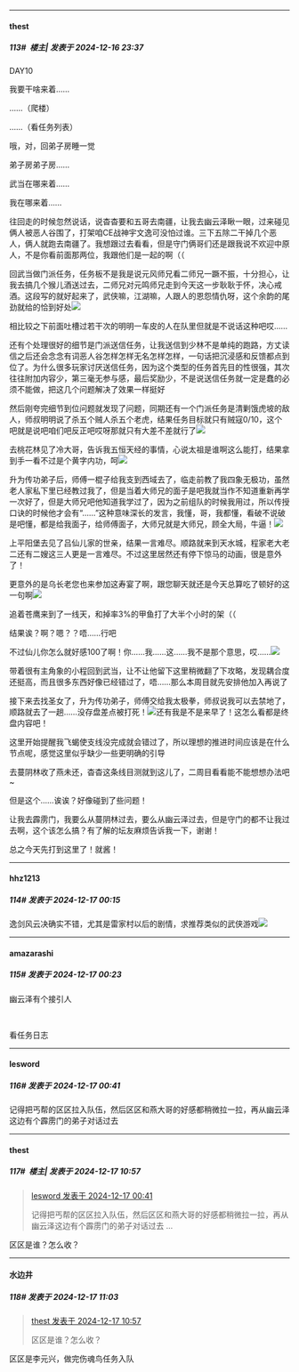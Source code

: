 ﻿
*****

####  thest  
##### 113#         楼主| 发表于 2024-12-16 23:37

DAY10

我要干啥来着……

……（爬楼）

……（看任务列表）

哦，对，回弟子房睡一觉

弟子房弟子房……

武当在哪来着……

我在哪来着……

往回走的时候忽然说话，说杳杳要和五哥去南疆，让我去幽云泽瞅一眼，过来碰见俩人被恶人谷围了，打架咱CE战神宇文逸可没怕过谁。三下五除二干掉几个恶人，俩人就跑去南疆了。我想跟过去看看，但是守门俩哥们还是跟我说不欢迎中原人，不是你看前面那两位，我跟他们是一起的啊（（

回武当做门派任务，任务板不是我是说元风师兄看二师兄一蹶不振，十分担心，让我去搞几个猴儿酒送过去，二师兄对元鸣师兄走到今天这一步耿耿于怀，决心戒酒。这段写的就好起来了，武侠嘛，江湖嘛，人跟人的恩怨情仇呀，这个余韵的尾劲就给的恰到好处<img src="https://static.saraba1st.com/image/smiley/face2017/057.png" referrerpolicy="no-referrer">

相比较之下前面吐槽过若干次的明明一车皮的人在队里但就是不说话这种吧哎……

还有个处理很好的细节是门派送信任务，让我送信到少林不是单纯的跑路，方丈读信之后还会念念有词恶人谷怎样怎样无名怎样怎样，一句话把沉浸感和反馈都点到位了。为什么很多玩家讨厌送信任务，因为这个类型的任务首先目的性很强，其次往往附加内容少，第三毫无参与感，最后奖励少，不是说送信任务就一定是蠢的必须不能做，把这几个问题解决了效果一样挺好

然后刚夸完细节到位问题就发现了问题，同期还有一个门派任务是清剿饿虎坡的敌人，师叔明明说了杀五个贼人杀五个老虎，结果任务目标就只有贼寇0/10，这个吧就是说吧咱们吧反正吧哎呀那就只有大差不差就行了<img src="https://static.saraba1st.com/image/smiley/face2017/124.png" referrerpolicy="no-referrer">

去桃花林见了冷大哥，告诉我五恒天经的事情，心说太祖是谁啊这么能打，结果拿到手一看不过是个黄字内功，呵<img src="https://static.saraba1st.com/image/smiley/face2017/049.png" referrerpolicy="no-referrer">

升为传功弟子后，师傅一棍子给我支到西域去了，临走前教了我四象无极功，虽然老人家私下里已经教过我了，但是当着大师兄的面子是吧我就当作不知道重新再学一次好了，但是大师兄吧他知道我学过了，因为之前组队的时候我用过，所以传授口诀的时候他才会有“……”这种意味深长的发言，我懂，哥，我都懂，看破不说破是吧懂，都是给我面子，给师傅面子，大师兄就是大师兄，顾全大局，牛逼！<img src="https://static.saraba1st.com/image/smiley/face2017/018.png" referrerpolicy="no-referrer">

上平阳堡去见了吕仙儿家的世亲，结果一言难尽。顺路就来到天水城，程家老大老二还有二嫂这三人更是一言难尽。不过这里居然还有停下惊马的动画，很是意外了！

更意外的是乌长老您也来参加这寿宴了啊，跟您聊天就还是今天总算吃了顿好的这一句啊<img src="https://static.saraba1st.com/image/smiley/face2017/066.png" referrerpolicy="no-referrer">

追着苍鹰来到了一线天，和掉率3%的甲鱼打了大半个小时的架（（

结果诶？啊？嗯？？唔……行吧

不过仙儿你怎么就好感100了啊！你……我……这……我不是那个意思，哎……<img src="https://static.saraba1st.com/image/smiley/face2017/117.png" referrerpolicy="no-referrer">

带着很有主角象的小程回到武当，让不让他留下这里稍微翻了下攻略，发现耦合度还挺高，而且很多东西好像已经错过了，唔……那么本周目就先安排他加入再说了

接下来去找圣女了，升为传功弟子，师傅交给我太极拳，师叔说我可以去禁地了，顺路就去了一趟……没存盘差点被打死！<img src="https://static.saraba1st.com/image/smiley/face2017/112.png" referrerpolicy="no-referrer">还有我是不是来早了！这怎么看都是终盘内容吧！

这里开始提醒我飞蝎使支线没完成就会错过了，所以理想的推进时间应该是在什么节点呢，感觉这里似乎缺少一些更明确的引导

去蔓阴林收了燕未还，杳杳这条线目测就到这儿了，二周目看看能不能想想办法吧~

但是这个……诶诶？好像碰到了些问题！

让我去霹雳门，我要么从蔓阴林过去，要么从幽云泽过去，但是守门的都不让我过去啊，这个该怎么搞？有了解的坛友麻烦告诉我一下，谢谢！

总之今天先打到这里了！就酱！


*****

####  hhz1213  
##### 114#       发表于 2024-12-17 00:15

逸剑风云决确实不错，尤其是雷家村以后的剧情，求推荐类似的武侠游戏<img src="https://static.saraba1st.com/image/smiley/face2017/072.png" referrerpolicy="no-referrer">


*****

####  amazarashi  
##### 115#       发表于 2024-12-17 00:23

幽云泽有个接引人

   

看任务日志


*****

####  lesword  
##### 116#       发表于 2024-12-17 00:41

记得把丐帮的区区拉入队伍，然后区区和燕大哥的好感都稍微拉一拉，再从幽云泽这边有个霹雳门的弟子对话过去


*****

####  thest  
##### 117#         楼主| 发表于 2024-12-17 10:57

<blockquote><a href="httphttps://bbs.saraba1st.com/2b/forum.php?mod=redirect&amp;goto=findpost&amp;pid=66942667&amp;ptid=2205981" target="_blank">lesword 发表于 2024-12-17 00:41</a>

记得把丐帮的区区拉入队伍，然后区区和燕大哥的好感都稍微拉一拉，再从幽云泽这边有个霹雳门的弟子对话过去 ...</blockquote>
区区是谁？怎么收？


*****

####  水边井  
##### 118#       发表于 2024-12-17 11:03

<blockquote><a href="httphttps://bbs.saraba1st.com/2b/forum.php?mod=redirect&amp;goto=findpost&amp;pid=66944524&amp;ptid=2205981" target="_blank">thest 发表于 2024-12-17 10:57</a>

区区是谁？怎么收？</blockquote>
区区是李元兴，做完伤魂鸟任务入队


